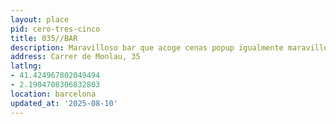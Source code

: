 ```yaml
---
layout: place
pid: cero-tres-cinco
title: 035//BAR
description: Maravilloso bar que acoge cenas popup igualmente maravillosas.
address: Carrer de Monlau, 35
latlng:
- 41.424967802049494
- 2.1904708306832803
location: barcelona
updated_at: '2025-08-10'
---
```

